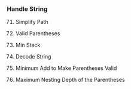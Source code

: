 ### Handle String
71. Simplify Path









20. Valid Parentheses
155. Min Stack
394. Decode String
921. Minimum Add to Make Parentheses Valid
1614. Maximum Nesting Depth of the Parentheses